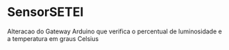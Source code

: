 # SensorSETEI
Alteracao do Gateway
Arduino que verifica o percentual de luminosidade e a temperatura em graus Celsius
